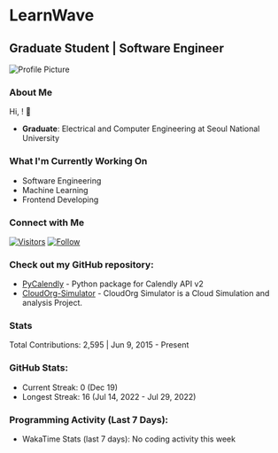 # LearnWave
## Graduate Student | Software Engineer

![Profile Picture](banner.jpg)

### About Me
Hi, ! 👋

- **Graduate**: Electrical and Computer Engineering at Seoul National University

### What I'm Currently Working On
- Software Engineering
- Machine Learning
- Frontend Developing

### Connect with Me
[![Visitors](badge-for-visitors)](link-to-profile) [![Follow](badge-for-follow)](link-to-follow)

### Check out my GitHub repository:
- [PyCalendly](link-to-PyCalendly-repo) - Python package for Calendly API v2
- [CloudOrg-Simulator](link-to-CloudOrg-Simulator-repo) - CloudOrg Simulator is a Cloud Simulation and analysis Project.

### Stats
Total Contributions: 2,595 | Jun 9, 2015 - Present

### GitHub Stats:
- Current Streak: 0 (Dec 19)
- Longest Streak: 16 (Jul 14, 2022 - Jul 29, 2022)

### Programming Activity (Last 7 Days):
- WakaTime Stats (last 7 days): No coding activity this week



<!--
### Hi there 👋
**acensia/acensia** is a ✨ _special_ ✨ repository because its `README.md` (this file) appears on your GitHub profile.

Here are some ideas to get you started:

- 🔭 I’m currently working on ...
- 🌱 I’m currently learning ...
- 👯 I’m looking to collaborate on ...
- 🤔 I’m looking for help with ...
- 💬 Ask me about ...
- 📫 How to reach me: ...
- 😄 Pronouns: ...
- ⚡ Fun fact: ...
-->
